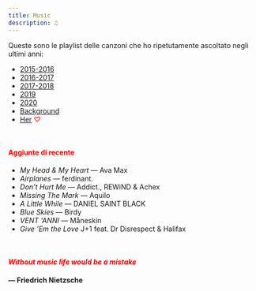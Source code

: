 ```yaml
---
title: Music
description: ♫
---
```

Queste sono le playlist delle canzoni che ho ripetutamente ascoltato negli ultimi anni:

* [2015-2016](https://music.apple.com/it/playlist/my-2015-2016/pl.b4bf1a93707c44f89aa794dc2888e844)
* [2016-2017](https://music.apple.com/it/playlist/my-2016-2017/pl.u-PDb40o6tJ9qVro)
* [2017-2018](https://music.apple.com/it/playlist/my-2017-2018/pl.u-b3b8RKgC0qaz1d)
* [2019](https://music.apple.com/it/playlist/my-2019/pl.u-b3b8Re4H0qaz1d)
* [2020](https://music.apple.com/it/playlist/my-2020/pl.u-LdbqE1vt5e4m0R?l)
* [Background](https://music.apple.com/it/playlist/background/pl.b05fb95eaae8419b8bc2201594355ee0?l=en)
* [Her](https://music.apple.com/it/playlist/her/pl.u-Ldbqqeqt5e4m0R) <span style="color:red">♡</span>

&nbsp;

#### <span style="color:red">Aggiunte di recente</span>
* _My Head & My Heart_ — Ava Max
* _Airplanes_ — ferdinant.
* _Don't Hurt Me_ — Addict., REWiND & Achex
* _Missing The Mark_ — Aquilo
* _A Little While_ — DANIEL SAINT BLACK
* _Blue Skies_ — Birdy
* _VENT 'ANNI_ — Måneskin
* _Give 'Em the Love_ J+1 feat. Dr Disrespect & Halifax

&nbsp;

#### <span style="color:red">_Without music life would be a mistake_</span>

#### — Friedrich Nietzsche
